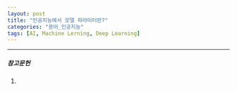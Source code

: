 ```yaml
---
layout: post
title: "인공지능에서 모델 파라미터란?"
categories: "용어_인공지능"
tags: [AI, Machine Lerning, Deep Learning]
---
```





---

##### 참고문헌

1) 

